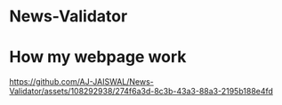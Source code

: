 # News-Validator
# How my webpage work

https://github.com/AJ-JAISWAL/News-Validator/assets/108292938/274f6a3d-8c3b-43a3-88a3-2195b188e4fd
